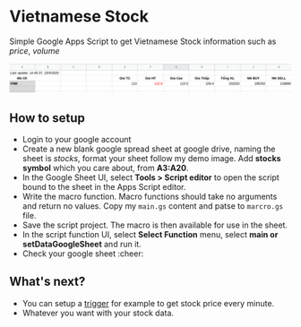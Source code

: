 # Vietnamese Stock
Simple Google Apps Script to get Vietnamese Stock information such as *price*, *volume*

![Demo picture](./images/demo.png)

## How to setup
- Login to your google account
- Create a new blank google spread sheet at google drive, naming the sheet is *stocks*, format your sheet follow my demo image. Add **stocks symbol** which you care about, from **A3:A20**.
- In the Google Sheet UI, select **Tools > Script editor** to open the script bound to the sheet in the Apps Script editor.
- Write the macro function. Macro functions should take no arguments and return no values. Copy my `main.gs` content and patse to `marcro.gs` file.
- Save the script project. The macro is then available for use in the sheet.
- In the script function UI, select **Select Function** menu, select **main or setDataGoogleSheet** and run it.
- Check your google sheet :cheer:

## What's next?
- You can setup a [trigger](https://developers.google.com/apps-script/guides/triggers) for example to get stock price every minute.
- Whatever you want with your stock data.
